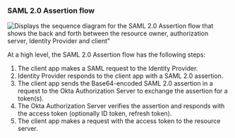 ### SAML 2.0 Assertion flow

![Displays the sequence diagram for the SAML 2.0 Assertion flow that shows the back and forth between the resource owner, authorization server, Identity Provider and client"](/img/authorization/oauth-saml2-grant-flow.png "SAML 2.0 Assertion flow")

<!-- Source for image. Generated using http://www.plantuml.com/plantuml/uml/

skinparam monochrome true
participant "Client" as OClient
participant "Identity Provider " as idp
participant "Authorization Server (Okta)" as okta
participant "Resource Server" as rs

autonumber "<b>#."
OClient -> idp: Makes SAML request to the IdP
idp -> OClient: Sends SAML 2.0 Assertion in response
OClient -> okta: Sends Base64-encoded SAML 2.0 Assertion to /token
okta -> OClient: Verifies assertion and sends access token (optionally ID token, refresh token)
OClient -> rs: Makes a resource request with the access token to the resource server

-->

At a high level, the SAML 2.0 Assertion flow has the following steps:

1. The client app makes a SAML request to the Identity Provider.
2. Identity Provider responds to the client app with a SAML 2.0 assertion.
3. The client app sends the Base64-encoded SAML 2.0 assertion in a request to the Okta Authorization Server to exchange the assertion for a token(s).
4. The Okta Authorization Server verifies the assertion and responds with the access token (optionally ID token, refresh token).
5. The client app makes a request with the access token to the resource server.
